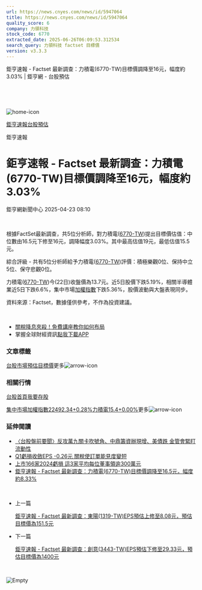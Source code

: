 ```yaml
---
url: https://news.cnyes.com/news/id/5947064
title: https://news.cnyes.com/news/id/5947064
quality_score: 6
company: 力領科技
stock_code: 6770
extracted_date: 2025-06-26T06:09:53.312534
search_query: 力領科技 factset 目標價
version: v3.3.3
---
```


鉅亨速報 - Factset 最新調查：力積電(6770-TW)目標價調降至16元，幅度約3.03% | 鉅亨網 - 台股預估

‌

‌

![home-icon](/assets/icons/breadCrumb/symbol-icon-home.svg)

[鉅亨速報](/news/cat/anue_live)[台股預估](/news/cat/tw_forecast)

鉅亨速報

# 鉅亨速報 - Factset 最新調查：力積電(6770-TW)目標價調降至16元，幅度約3.03%

鉅亨網新聞中心 2025-04-23 08:10

‌

根據FactSet最新調查，共5位分析師，對力積電([6770-TW](https://www.cnyes.com/twstock/6770))提出目標價估值：中位數由16.5元下修至16元，調降幅度3.03%。其中最高估值19元，最低估值15.5元。

綜合評級 - 共有5位分析師給予力積電([6770-TW](https://www.cnyes.com/twstock/6770))評價：積極樂觀0位、保持中立5位、保守悲觀0位。

力積電([6770-TW](https://www.cnyes.com/twstock/6770))今(22日)收盤價為13.7元。近5日股價下跌5.19%，相關半導體業近5日下跌6.6%，集中市場[加權指數](https://invest.cnyes.com/index/TWS/TSE01)下跌5.36%，股價波動與大盤表現同步。

資料來源：Factset，數據僅供參考，不作為投資建議。

‌

* [關稅降息夾殺！免費講座教你如何布局](https://www.rsc.com.tw/Cnyes_RSC/SeminarBooking2025InvestmentOutlook.aspx?utm_source=anue&utm_medium=usstocks_end)
* 掌握全球財經資訊[點我下載APP](http://www.cnyes.com/app/?utm_source=mweb&utm_medium=HamMenuBanner&utm_campaign=fixed&utm_content=entr)

### 文章標籤

[台股](https://news.cnyes.com/tag/台股 "台股")[市場預估](https://news.cnyes.com/tag/市場預估 "市場預估")[目標價](https://news.cnyes.com/tag/目標價 "目標價")更多![arrow-icon](/assets/icons/arrows/arrow-down.svg)

### 相關行情

[台股首頁](https://www.cnyes.com/twstock)[我要存股](https://supr.link/8OHaU)

[集中市場加權指數22492.34+0.28%](https://invest.cnyes.com/index/TWS/TSE01)[力積電15.4+0.00%](https://www.cnyes.com/twstock/6770)更多![arrow-icon](/assets/icons/arrows/arrow-down.svg)

### 延伸閱讀

* [〈台股盤前要聞〉反攻萬九關卡吹號角、中鼎籌資辦現增、美債跌 金管會緊盯流動性](/news/id/5946942)
* [Q1虧損收斂EPS -0.26元 關稅使訂單能見度變短](/news/id/5946767)
* [上市166家2024虧損 這3家平均每位董事領逾300萬元](/news/id/5939293)
* [鉅亨速報 - Factset 最新調查：力積電(6770-TW)目標價調降至16.5元，幅度約8.33%](/news/id/5938748)

‌

* 上一篇

  [鉅亨速報 - Factset 最新調查：東陽(1319-TW)EPS預估上修至8.08元，預估目標價為151.5元](/news/id/5947710)
* 下一篇

  [鉅亨速報 - Factset 最新調查：創意(3443-TW)EPS預估下修至29.33元，預估目標價為1400元](/news/id/5946434)

‌

![Empty](/assets/icons/skeleton/empty-image.svg)

‌